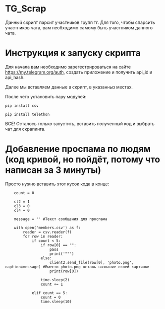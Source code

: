 # TG_Scrap

Данный скрипт парсит участников групп тг. Для того, чтобы спарсить участников чата, вам необходимо самому быть участником данного чата.

# Инструкция к запуску скрипта

Для начала вам необходимо зарегестрироваться на сайте https://my.telegram.org/auth, создать приложение и получить api_id и api_hash.

Далее мы вставляем данные в скрипт, в указанныз местах.

После чего установить пару модулей:

    pip install csv
      
    pip install telethon

ВСЁ! Осталось только запустить, вставить полученный код и выбрать чат для скрапинга.

# Добавление проспама по людям (код кривой, но пойдёт, потому что написан за 3 минуты)

Просто нужно вставить этот кусок кода в конце:

        count = 0

        cl2 = 1
        cl3 = 0
        cl4 = 0
        
        message = '' #Текст сообщения для проспама

        with open('members.csv') as f:
            reader = csv.reader(f)
            for row in reader:
                if count < 5:
                    if row[0] == "":
                        pass
                        print('""')
                    else:
                        client2.send_file(row[0], 'photo.png', caption=message) #Вместо photo.png вставь название своей картинки
                        print(row[0])

                    time.sleep(2)
                    count += 1

                elif count == 5:
                    count = 0
                    time.sleep(10)
                    
 
